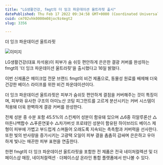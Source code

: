 ```yaml
---
title: "LG생활건강, fmgt의 더 잉크 파운데이션 울트라핏 출시"
datePublished: Thu Feb 17 2022 09:34:58 GMT+0000 (Coordinated Universal Time)
cuid: cm702vhk0000m08joc9z4egt2
slug: 3356

---
```



더 잉크 파운데이션 울트라핏

![이미지](https://cdn.hashnode.com/res/hashnode/image/upload/v1739253912862/387acff2-7673-45c6-b0e6-4ad78e84860d.jpeg)

LG생활건강(대표 차석용)이 피부가 숨 쉬듯 편안하게 은은한 결광 커버를 완성하는 fmgt의 '더 잉크 파운데이션 울트라핏'을 출시했다고 16일 밝혔다.

이번 신제품은 메이크업 전문 브랜드 fmgt의 비건 제품으로, 동물성 원료를 배제해 더욱 건강한 베이스 라이프를 위한 비건 파운데이션이다.

더 잉크 파운데이션 울트라핏은 피부가 숨쉬듯 편안하게 결점을 커버해주는 것이 특징이며, 피부와 유사한 구조의 아미노산 코팅 피그먼트를 고르게 분산시키는 커버 시스템이 적용돼 더욱 완벽하게 결광 커버를 완성한다.

전체 성분 중 수분 포함 45.5%의 스킨케어 성분이 함유돼 있으며 △6중 히알루론산 △마돈나백합수 △푸른연꽃수 △차가버섯 프로테인 성분이 함유된 하이브리드 베이스 제형이 피부에 가볍고 부드럽게 스며들어 오래도록 지속되는 촉촉함과 커버력을 선사한다. 또한 빛의 반사량을 증가시키는 고광택 오일이 피부 결을 촘촘히 감싸며 은은하고 우아하게 빛나는 매끈한 피부 표현을 연출한다.

한편 fmgt의 더 잉크 파운데이션 울트라핏을 포함한 전 제품은 전국 네이처컬렉션 및 더페이스샵 매장, 네이처컬렉션ㆍ더페이스샵 온라인 통합 플랫폼에서 만나볼 수 있다.
